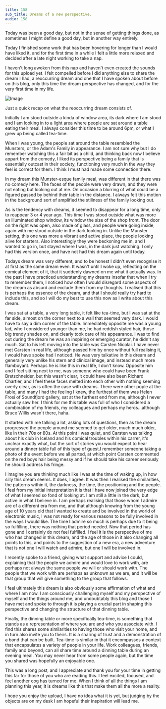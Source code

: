 ```yaml
---
title: 158
sub_title: Dreams of a new perspective.
audio: 158
---
```


Today was been a good day, but not in the sense of getting things done, as sometimes I might define a good day, but in another way entirely.

Today I finished some work that has been hovering for longer than I would have liked it, and for the first time in a while I felt a little more relaxed and decided after a late night working to take a nap.

I haven't long awoken from this nap and haven't even created the sounds for this upload yet. I felt compelled before I did anything else to share the dream I had, a reoccurring dream and one that I have spoken about before on this blog, only this time the dream perspective has changed, and for the very first time in my life.

![Image](/assets/img/Snd-158.jpg)

Just a quick recap on what the reoccurring dream consists of.

Initially I am stood outside a kinda of window area, its dark where I am stood and I am looking in to a light area where people are sat around a table eating their meal. I always consider this time to be around 6pm, or what I grew up being called tea-time. 

When I was young, the people sat around the table resembled the Munsters, or the Adam's Family in appearance. I am not sure why but I do remember watching this a fair bit as a child, and thinking back now I believe appart from the comedy, I liked its perspective being a family that is essentially outcast in their society, functioning very much in the way they feel is correct for them. I think I must had made some connection there.

In my dream this Munster-esque family meal, was different in that there was no comedy here. The faces of the people were very drawn, and they were not eating but looking out at me. On occasion a blurring of what could be a figured passed by behind their table in the distance. I always felt this motion in the background sort of amplified the stillness of the family looking out.

As is the tendency with dreams, it seemed to disappear for a long time, only to reappear 3 or 4 year ago. This time I was stood outside what was more an illuminated shop window, its window the size of the shop front. The door on the right was open, also made of glass, and people were going inside, again with me stood outside in the dark looking in. Unlike the Munster setting, this one was more a vibrant and active place, the people looking alive for starters. Also interestingly they were beckoning me in, and I wanted to go in, but stayed where I was, in the dark just watching. I only had this version once, and have not had this dream again until today.

Todays dream was very different, and to be honest I didn't even recognise it at first as the same dream even. It wasn't until I woke up, reflecting on the comical element of it, that it suddenly dawned on me what it actually was. In the past I have practiced understanding my dreams insofar that when I try to remember them, I noticed how often I would disregard some aspects of the dream as absurd and exclude them from my thoughts. I realised that this is perhaps the essence of the dream, and that I should really try hard to include this, and so I will do my best to use this now as I write about this dream.

I was sat at a table, a very long table, it felt like tea-time, but I was sat at the far side, almost on the corner next to a wall that seemed very dark. I would have to say a dim corner of the table. Immediately opposite me was a young lad, who I considered younger than me, he had reddish styled hair, those big trendy shades on, and clearly took care of his appearance. I was to find out during the dream he was an inspiring or emerging curator, he didn't say much. Sat to his left moving into the table was Carsten Nicolai. I have never met Carsten in real life, although passed him by once without full realising it, I would have spoke had I noticed. He was very talkative in this dream and generally very unlike his stern and clinical image, and instead much more flamboyant. Perhaps he is like this in real life, I don't know. Opposite him and I feel sitting next to me, was someone who could have been Frank Bretschneider, but this wasn't clear, it could have also been Richard Chartier, and I feel these faces melted into each other with nothing seeming overly clear, as is often the case with dreams. There were other pople at the table, and many I had the feeling I knew, the furthest of them was Helen Frosi of Soundfjord gallery, sat at the furthest end from me, although I never actually saw her. I think for me this table was full of who I considered a combination of my friends, my colleagues and perhaps my heros…although Bruce Willis wasn't there, haha.

It started with me talking a lot, asking lots of questions, then as the dream progressed the people around me seemed to get older, much much older, like in their 70s or 80s. At this point I was quiet, and Carsten was talking about his club in Iceland and his comical troubles within his carrer, it's unclear exactly what, but the sort of stories you would expect to hear around a dinner table full of this type of guest.I remember someone taking a photo of the event before we all parted, at which point Carsten commented on the red boys hair being messy and if he should take his career seriously he should address his fringe.

I imagine you are thinking much like I was at the time of waking up, in how silly this dream seems. It does, I agree. It was then I realised the similarities, the patterns within it, the darkness, the time, the positioning and the people. I feel from my initial interpretation it is that I have now joined the very edge of what I seemed so fond of looking at. I am still a little in the dark, but active in what I believe in. I am perhaps realising that those whom I admire are of a different era from me, and that although knowing from the young age of 10 years old that I wanted to create and be involved in the world of electronic music, I was not ready for various reasons to be fully involved in the ways I would like. The time I admire so much is perhaps due to it being so fulfilling, there was nothing that period needed. Now that period has gone and I certainly do not feel fulfilled. I feel it is the perspective of me who has changed in this dream, and the age of those in it also changing all points to this, and points to the suggestion of a new era, a new adventure that is not one I will watch and admire, but one I will be involved in.

I recently spoke to a friend, giving what support and advice I could, explaining that the people we admire and would love to work with, are perhaps not always the same people we will or should work with. The people that we work with are perhaps as unknown as we are, and it will be that group that will give something to the group that follows.

I feel ultimately this dream is also obviously some affirmation of what and where I am now. I am consciously challenging myself and my perspective of myself and the things around me, and undoubtably this blog and those I have met and spoke to through it is playing a crucial part in shaping this perspective and changing the structure of that dinning table.

Finally, the dinning table or more specifically tea-time, is something that stands as a representation of where you are and who you associate with. I find this shares some similarities to having those who visit your home, and in turn also invite you to theirs. It is a sharing of trust and a demonstration of a bond that can be built. Tea-time is similar in that it encompasses a context that encapsulates a variety of people in your life. Work colleagues, friends, family and beyond, can all share time around a dinning table during an evening meal. You may never hear from some people again, but the time you shared was hopefully an enjoyable one.

This was a long post, and I appreciate and thank you for your time in getting this far for those of you who are reading this. I feel excited, focused, and feel another cog has turned for me. When I think of all the things I am planning this year, it is dreams like this that make them all the more a reality.

I hope you enjoy the upload, I have no idea what it is yet, but judging by the objects are on my desk I am hopeful their inspiration will lead me.